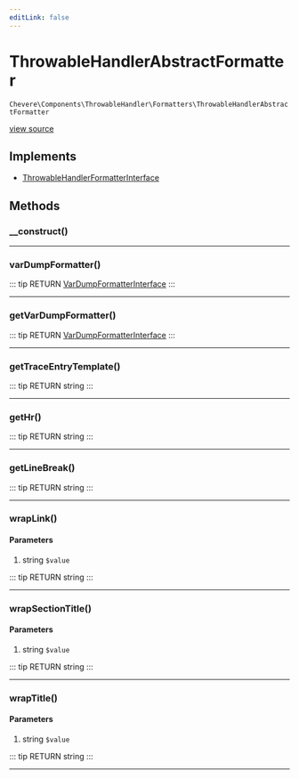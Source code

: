 ```yaml
---
editLink: false
---
```


# ThrowableHandlerAbstractFormatter

`Chevere\Components\ThrowableHandler\Formatters\ThrowableHandlerAbstractFormatter`

[view source](https://github.com/chevere/chevere/blob/master/ThrowableHandler/Formatters/ThrowableHandlerAbstractFormatter.php)

## Implements

- [ThrowableHandlerFormatterInterface](../../../Interfaces/ThrowableHandler/ThrowableHandlerFormatterInterface.md)

## Methods

### __construct()

---

### varDumpFormatter()

::: tip RETURN
[VarDumpFormatterInterface](../../../Interfaces/VarDump/VarDumpFormatterInterface.md)
:::

---

### getVarDumpFormatter()

::: tip RETURN
[VarDumpFormatterInterface](../../../Interfaces/VarDump/VarDumpFormatterInterface.md)
:::

---

### getTraceEntryTemplate()

::: tip RETURN
string
:::

---

### getHr()

::: tip RETURN
string
:::

---

### getLineBreak()

::: tip RETURN
string
:::

---

### wrapLink()

#### Parameters

1. string `$value`

::: tip RETURN
string
:::

---

### wrapSectionTitle()

#### Parameters

1. string `$value`

::: tip RETURN
string
:::

---

### wrapTitle()

#### Parameters

1. string `$value`

::: tip RETURN
string
:::

---
